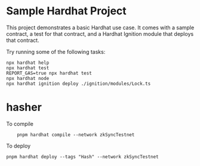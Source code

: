 # Sample Hardhat Project

This project demonstrates a basic Hardhat use case. It comes with a sample contract, a test for that contract, and a Hardhat Ignition module that deploys that contract.

Try running some of the following tasks:

```shell
npx hardhat help
npx hardhat test
REPORT_GAS=true npx hardhat test
npx hardhat node
npx hardhat ignition deploy ./ignition/modules/Lock.ts
```
# hasher


To compile 

```shell 
    pnpm hardhat compile --network zkSyncTestnet
```

To deploy 

```shell
pnpm hardhat deploy --tags "Hash" --network zkSyncTestnet
```
